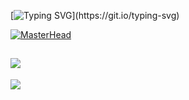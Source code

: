 [![Typing SVG](https://readme-typing-svg.demolab.com/?lines=+System.out.println("Hi");)](https://git.io/typing-svg)
 
[![MasterHead](https://i.imgur.com/vMYmeFd.png)](https://github.com/TiGOjava)  
  
![](https://quotes-github-readme.vercel.app/api?type=horizontal&theme=tokyonight)
--- 
[![](https://visitcount.itsvg.in/api?id=TiGOjava&icon=0&color=9)](https://visitcount.itsvg.in)
 
 
